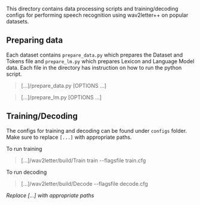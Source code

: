 This directory contains data processing scripts and training/decoding configs for
performing speech recognition using wav2letter++ on popular datasets.

## Preparing data
Each dataset contains `prepare_data.py` which prepares the Dataset and Tokens file and `prepare_lm.py` which prepares Lexicon and Language Model data. Each file in the directory has instruction on how to run the python script.

> [...]/prepare_data.py [OPTIONS ...]

> [...]/prepare_lm.py [OPTIONS ...]

## Training/Decoding

The configs for training and decoding can be found under `configs` folder. Make sure to replace `[...]` with appropriate paths.

To run training
> [...]/wav2letter/build/Train train --flagsfile train.cfg

To run decoding
> [...]/wav2letter/build/Decode --flagsfile decode.cfg


*Replace [...] with appropriate paths*
